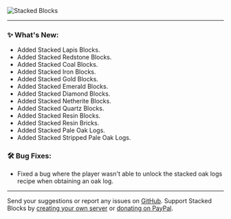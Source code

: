 ![Stacked Blocks](https://cdn.modrinth.com/data/UYrNpKJN/images/28fbdff482a08cd94d0873f5bc26922efe5e5e11.png)

***

### ✨ What's New:

- Added Stacked Lapis Blocks.
- Added Stacked Redstone Blocks.
- Added Stacked Coal Blocks.
- Added Stacked Iron Blocks.
- Added Stacked Gold Blocks.
- Added Stacked Emerald Blocks.
- Added Stacked Diamond Blocks.
- Added Stacked Netherite Blocks.
- Added Stacked Quartz Blocks.
- Added Stacked Resin Blocks.
- Added Stacked Resin Bricks.
- Added Stacked Pale Oak Logs.
- Added Stacked Stripped Pale Oak Logs.

### 🛠️ Bug Fixes:

- Fixed a bug where the player wasn't able to unlock the stacked oak logs recipe when obtaining an oak log.

***

Send your suggestions or report any issues on [GitHub](https://github.com/axperty/stackedblocks/issues/new). Support Stacked Blocks by [creating your own server](https://url-shortener.curseforge.com/p5i2k) or [donating on PayPal](https://paypal.me/kevgelhorn). 
